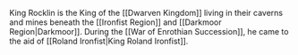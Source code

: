 King Rocklin is the King of the [[Dwarven Kingdom]] living in their caverns and mines beneath the [[Ironfist Region]] and [[Darkmoor Region|Darkmoor]]. During the [[War of Enrothian Succession]], he came to the aid of [[Roland Ironfist|King Roland Ironfist]].

